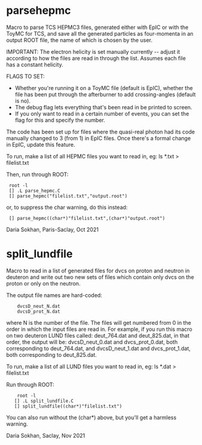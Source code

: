 # parsehepmc


Macro to parse TCS HEPMC3 files, generated either with EpIC or with the ToyMC for TCS, and save all the generated particles as four-momenta in an output ROOT file, the name of which is chosen by the user.

IMPORTANT: 
The electron helicity is set manually currently -- adjust it according to how the files are read in through the list. Assumes each file has a constant helicity.

FLAGS TO SET:
* Whether you're running it on a ToyMC file (default is EpIC), whether the file has been put through the afterburner to add crossing-angles (default is no).
* The debug flag lets everything that's been read in be printed to screen.
* If you only want to read in a certain number of events, you can set the flag for this and specify the number.

The code has been set up for files where the quasi-real photon had its code manually changed to 3 (from 1) in EpIC files. Once there's a formal change in EpIC, update this feature.

To run, make a list of all HEPMC files you want to read in, eg: 
ls *.txt > filelist.txt

Then, run through ROOT:

     root -l    
     [] .L parse_hepmc.C   
     [] parse_hepmc("filelist.txt","output.root") 

or, to suppress the char warning, do this instead:

     [] parse_hepmc((char*)"filelist.txt",(char*)"output.root")    

Daria Sokhan, Paris-Saclay, Oct 2021 


# split_lundfile


Macro to read in a list of generated files for dvcs on proton and neutron in deuteron and write out two new sets of files which contain only dvcs on the proton or only on the neutron.

The output file names are hard-coded:

        dvcsD_neut_N.dat                         
        dvcsD_prot_N.dat                         
                                                 
where N is the number of the file. The files will get numbered from 0 in the order in which the input files are read in. For example, if you run this macro on two deuteron LUND files called: 
 deut_764.dat and
deut_825.dat, 
in that order, the output will be: 
 dvcsD_neut_0.dat and dvcs_prot_0.dat,
both corresponding to deut_764.dat, and
dvcsD_neut_1.dat and dvcs_prot_1.dat,
both corresponding to deut_825.dat.

To run, make a list of all LUND files you want to read in, eg: 
 ls *.dat > filelist.txt 

Run through ROOT:   
        
        root -l   
       [] .L split_lundfile.C
       [] split_lundfile((char*)"filelist.txt")

You can also run without the (char*) above, but you'll get a harmless warning.

Daria Sokhan, Saclay, Nov 2021 

